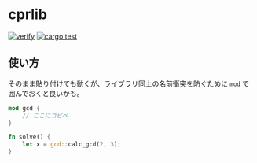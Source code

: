 # cprlib

[![verify](https://github.com/pizzacat83/cprlib/actions/workflows/verify.yml/badge.svg)](https://github.com/pizzacat83/cprlib/actions/workflows/verify.yml) [![cargo test](https://github.com/pizzacat83/cprlib/actions/workflows/cargo-test.yml/badge.svg)](https://github.com/pizzacat83/cprlib/actions/workflows/cargo-test.yml)

## 使い方
そのまま貼り付けても動くが、ライブラリ同士の名前衝突を防ぐために `mod` で囲んでおくと良いかも。

```rust
mod gcd {
    // ここにコピペ
}

fn solve() {
    let x = gcd::calc_gcd(2, 3);
}
```
